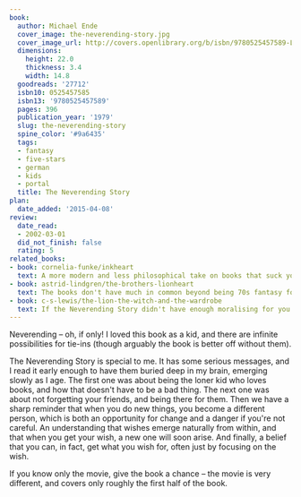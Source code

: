 ```yaml
---
book:
  author: Michael Ende
  cover_image: the-neverending-story.jpg
  cover_image_url: http://covers.openlibrary.org/b/isbn/9780525457589-L.jpg
  dimensions:
    height: 22.0
    thickness: 3.4
    width: 14.8
  goodreads: '27712'
  isbn10: 0525457585
  isbn13: '9780525457589'
  pages: 396
  publication_year: '1979'
  slug: the-neverending-story
  spine_color: '#9a6435'
  tags:
  - fantasy
  - five-stars
  - german
  - kids
  - portal
  title: The Neverending Story
plan:
  date_added: '2015-04-08'
review:
  date_read:
  - 2002-03-01
  did_not_finish: false
  rating: 5
related_books:
- book: cornelia-funke/inkheart
  text: A more modern and less philosophical take on books that suck you in.
- book: astrid-lindgren/the-brothers-lionheart
  text: The books don't have much in common beyond being 70s fantasy for kids, but I loved them at the same time.
- book: c-s-lewis/the-lion-the-witch-and-the-wardrobe
  text: If the Neverending Story didn't have enough moralising for you.
---
```

Neverending – oh, if only! I loved this book as a kid, and there are infinite possibilities for tie-ins (though arguably
the book is better off without them).

The Neverending Story is special to me. It has some serious messages, and I read it early enough to have them buried
deep in my brain, emerging slowly as I age. The first one was about being the loner kid who loves books, and how that
doesn't have to be a bad thing. The next one was about not forgetting your friends, and being there for them. Then we
have a sharp reminder that when you do new things, you become a different person, which is both an opportunity for
change and a danger if you're not careful. An understanding that wishes emerge naturally from within, and that when you
get your wish, a new one will soon arise. And finally, a belief that you can, in fact, get what you wish for, often just
by focusing on the wish.

If you know only the movie, give the book a chance – the movie is very different, and covers only roughly the first half
of the book.
